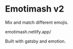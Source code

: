 # Emotimash v2

Mix and match different emojis.

emotimash.netlify.app/ 

Built with gatsby and emotion.
